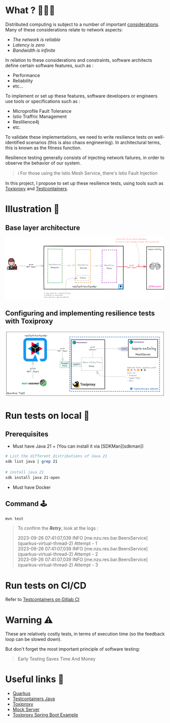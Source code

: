 # What ? 🤷🏽‍♂️
Distributed computing is subject to a number of important [considerations][fallacies-of-distributed-computing]. Many of these considerations relate to network aspects:
- _The network is reliable_
- _Latency is zero_
- _Bandwidth is infinite_

In relation to these considerations and constraints, software architects define certain software features, such as :
- Performance
- Reliability
- etc...

To implement or set up these features, software developers or engineers use tools or specifications such as :
- Microprofile Fault Tolerance
- Istio Traffric Management
- Reslilience4j
- etc.

To validate these implementations, we need to write resilience tests on well-identified scenarios (this is also chaos engineering). In architectural terms, this is known as the fitness function.

Resilience testing generally consists of injecting network failures, in order to observe the behavior of our system.
> ℹ️ For those using the Istio Mesh Service, there's Istio Fault Injection

In this project, I propose to set up these resilience tests, using tools such as [Toxiproxy][toxi-proxy] and [Testcontainers][test-containers].

# Illustration 🎨
## Base layer architecture
![](docs/images/base-layer-architecture.png)

## Configuring and implementing resilience tests with Toxiproxy
![](docs/images/resilience-test-with-toxiproxy.png)

# Run tests on local 🧪
## Prerequisites
- Must have Java 21 + (You can install it via [SDKMan][sdkman])
```bash
# List the different distributions of Java 21
sdk list java | grep 21

# install java 21
sdk install java 21-open
```
- Must have Docker
## Command 🕹️
```bash
mvn test
```
> To confirm the **_Retry_**, look at the logs :
> 
> 2023-09-26 07:41:07,039 INFO  [me.nzu.res.bar.BeersService] (quarkus-virtual-thread-2) Attempt - 1 </br>
> 2023-09-26 07:41:07,039 INFO  [me.nzu.res.bar.BeersService] (quarkus-virtual-thread-2) Attempt - 2 </br>
> 2023-09-26 07:41:07,039 INFO  [me.nzu.res.bar.BeersService] (quarkus-virtual-thread-2) Attempt - 3
# Run tests on CI/CD
Refer to [Testcontainers on Gitlab CI][test-containers-on-gitlab-ci]

# Warning ⚠️
These are relatively costly tests, in terms of execution time (so the feedback loop can be slowed down).

But don't forget the most important principle of software testing:
> Early Testing Saves Time And Money

# Useful links 🔗
- [Quarkus][quarkus]
- [Testcontainers Java][test-containers-java]
- [Toxiproxy][toxi-proxy]
- [Mock Server][mock-server]
- [Toxiproxy Spring Boot Example][toxi-proxy-spring-boot-example]

<!-- links -->
[quarkus]: https://quarkus.io/
[test-containers-java]: https://java.testcontainers.org/
[mock-server]: https://www.mock-server.com/
[toxi-proxy-spring-boot-example]: https://www.atomicjar.com/2023/03/developing-resilient-applications-with-toxiproxy-and-testcontainers/
[fallacies-of-distributed-computing]: https://en.wikipedia.org/wiki/Fallacies_of_distributed_computing
[toxi-proxy]: https://github.com/Shopify/toxiproxy
[test-containers]: https://testcontainers.com/
[sdkman-doc]: https://sdkman.io/
[test-containers-on-gitlab-ci]: https://www.atomicjar.com/2023/01/running-testcontainers-tests-on-gitlab-ci/